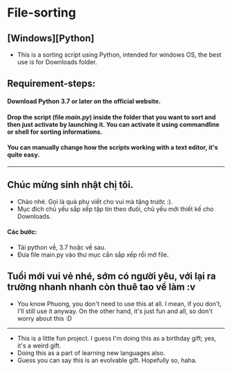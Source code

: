 # File-sorting 
[Windows][Python]
--------------------------------------
* This is a sorting script using Python, intended for windows OS, the best use is for Downloads folder.

## Requirement-steps:
  #### Download Python 3.7 or later on the official website.
  #### Drop the script (file ***main.py***) inside the folder that you want to sort and then just activate by launching it. You can activate it using commandline or shell for sorting informations.
  #### You can manually change how the scripts working with a text editor, it's quite easy.
------------------------------------
## Chúc mừng sinh nhật chị tôi.
  * Chào nhé. Gọi là quà phụ viết cho vui mà tặng trước :). 
  * Mục đích chủ yếu sắp xếp tập tin theo đuôi, chủ yếu mới thiết kế cho Downloads.

  #### Các bước:
  * Tải python về, 3.7 hoặc về sau. 
  * Đưa file main.py vào thư mục cần sắp xếp rồi mở file.

## Tuổi mới vui vẻ nhé, sớm có người yêu, với lại ra trường nhanh nhanh còn thuê tao về làm :v
* You know Phuong, you don't need to use this at all. I mean, if you don't, I'll still use it anyway. On the other hand, it's just fun and all, so don't worry about this :D
------------------------------------
* This is a little fun project. I guess I'm doing this as a birthday gift; yes, it's a weird gift.
* Doing this as a part of learning new languages also.
* Guess you can say this is an evolvable gift. Hopefully so, haha.